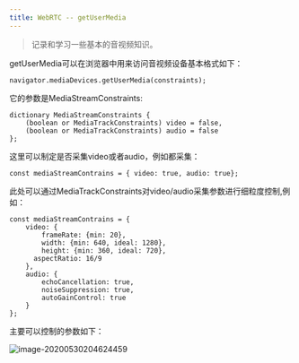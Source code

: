 ```yaml
---
title: WebRTC -- getUserMedia
---
```


> 记录和学习一些基本的音视频知识。



getUserMedia可以在浏览器中用来访问音视频设备基本格式如下：

```
navigator.mediaDevices.getUserMedia(constraints);
```



它的参数是MediaStreamConstraints:

```
dictionary MediaStreamConstraints { 
    (boolean or MediaTrackConstraints) video = false, 
    (boolean or MediaTrackConstraints) audio = false
};
```



这里可以制定是否采集video或者audio，例如都采集：

```
const mediaStreamContrains = { video: true, audio: true};
```



此处可以通过MediaTrackConstraints对video/audio采集参数进行细粒度控制,例如：

```
const mediaStreamContrains = {
    video: {
        frameRate: {min: 20},
        width: {min: 640, ideal: 1280},
        height: {min: 360, ideal: 720},
      aspectRatio: 16/9
    },
    audio: {
        echoCancellation: true,
        noiseSuppression: true,
        autoGainControl: true
    }
};
```





主要可以控制的参数如下：

![image-20200530204624459](https://landing.google.com/sre/books/image-20200530204624459.png)

